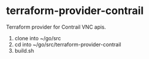 # terraform-provider-contrail
Terraform provider for Contrail VNC apis.

1. clone into ~/go/src
2. cd into ~/go/src/terraform-provider-contrail
3. build.sh
